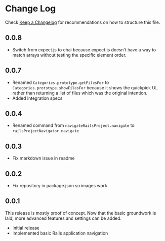 # Change Log
Check [Keep a Changelog](http://keepachangelog.com/) for recommendations on how to structure this file.

## 0.0.8
* Switch from expect.js to chai because expect.js doesn't have a way to match arrays without testing the specific element order.

## 0.0.7
* Renamed `Categories.prototype.getFilesFor` to `Categories.prototype.showFilesFor` because it shows the quickpick UI, rather than returning a list of files which was the original intention.
* Added integration specs

## 0.0.4
* Renamed command from `navigateRailsProject.navigate` to `railsProjectNavigator.navigate`

## 0.0.3
* Fix markdown issue in readme

## 0.0.2
* Fix repository in package.json so images work

## 0.0.1
This release is mostly proof of concept. Now that the basic groundwork is laid, more advanced features and settings can be added.

* Initial release
* Implemented basic Rails application navigation

